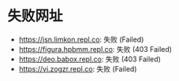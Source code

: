 # 失败网址
- https://jsn.limkon.repl.co: 失败 (Failed)
- https://figura.hpbmm.repl.co: 失败 (403
Failed)
- https://deo.babox.repl.co: 失败 (403
Failed)
- https://vi.zogzr.repl.co: 失败 (Failed)
